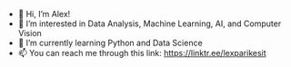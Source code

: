 - 👋 Hi, I’m Alex!
- 👀 I’m interested in Data Analysis, Machine Learning, AI, and Computer Vision
- 🌱 I’m currently learning Python and Data Science
-  📫 You can reach me through this link: https://linktr.ee/lexparikesit

<!---
codengineer15/codengineer15 is a ✨ special ✨ repository because its `README.md` (this file) appears on your GitHub profile.
You can click the Preview link to take a look at your changes.
--->
